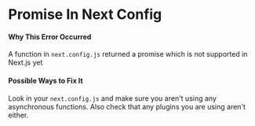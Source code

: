 # Promise In Next Config

#### Why This Error Occurred

A function in `next.config.js` returned a promise which is not supported in Next.js yet

#### Possible Ways to Fix It

Look in your `next.config.js` and make sure you aren't using any asynchronous functions. Also check that any plugins you are using aren't either. 
